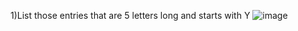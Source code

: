 1)List those entries that are 5 letters long and starts with Y
![image](https://github.com/Pandi0906/Linux_Training_Program_Assignments/assets/65610375/d699b1bf-d699-49a8-86b9-180aba019a34)
